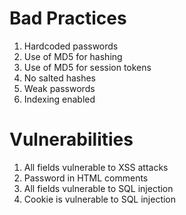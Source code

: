 # Bad Practices
1. Hardcoded passwords
2. Use of MD5 for hashing
3. Use of MD5 for session tokens
4. No salted hashes
5. Weak passwords
6. Indexing enabled

# Vulnerabilities
1. All fields vulnerable to XSS attacks
2. Password in HTML comments
3. All fields vulnerable to SQL injection
4. Cookie is vulnerable to SQL injection

